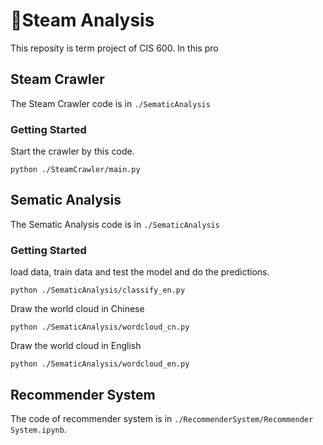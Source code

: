 # Steam Analysis

This reposity is term project of CIS 600. In this pro

## Steam Crawler

The Steam Crawler code is in `./SematicAnalysis`

### Getting Started

Start the crawler by this code.

```
python ./SteamCrawler/main.py
```


## Sematic Analysis

The Sematic Analysis code is in `./SematicAnalysis`

### Getting Started

load data, train  data and test the model and do the predictions.

```
python ./SematicAnalysis/classify_en.py
```

Draw the world cloud in Chinese

```
python ./SematicAnalysis/wordcloud_cn.py
```

Draw the world cloud in English

```
python ./SematicAnalysis/wordcloud_en.py
```


## Recommender System

The code of recommender system is in `./RecommenderSystem/Recommender System.ipynb`.